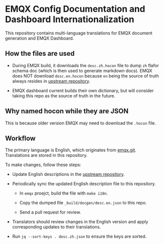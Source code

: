 # EMQX Config Documentation and Dashboard Internationalization

This repository contains multi-language translations for EMQX document generation and EMQX Dashboard.

## How the files are used

- During EMQX build, it downloads the `desc.zh.hocon` file to dump `zh` flafor schema doc (which is then used to generate markdown docs).
  EMQX does NOT download `desc.en.hocon` because `en` being the source of truth always resides in [upstream repository](https://github.com/emqx/emqx/tree/master/rel).

- EMQX dashboard current builds their own dictionary, but will consider taking this repo as the source of truth in the future.

## Why named hocon while they are JSON

This is because older version EMQX may need to download the `.hocon` file.

## Workflow

The primary language is English, which originates from [emqx.git](https://github.com/emqx/emqx).
Translations are stored in this repository.

To make changes, follow these steps:

- Update English descriptions in the [upstream repository](https://github.com/emqx/emqx/tree/master/rel).

- Periodically sync the updated English description file to this repository.

  - In `emqx` proejct, build the file with `make i18n`.

  - Copy the dumped file `_build/docgen/desc.en.json` to this repo.

  - Send a pull request for review.

- Translators should review changes in the English version and apply corresponding updates to their translations.

- Run `jq --sort-keys . desc.zh.json` to ensure the keys are sorted.
